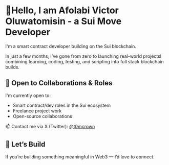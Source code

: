 # 👋Hello, I am Afolabi Victor Oluwatomisin - a Sui Move Developer

I'm a smart contract developer building on the Sui blockchain.

In just a few months, I’ve gone from zero to launching real-world projectsl combining learning, coding, testing, and scripting into full stack blockchain builds.

## 💼 Open to Collaborations & Roles
I'm currently open to:
- Smart contract/dev roles in the Sui ecosystem
- Freelance project work
- Open-source collaborations

📫 Contact me via X (Twitter): [@t0mcrown](https://x.com/t0mcr0wn)

## 🔗 Let’s Build
If you’re building something meaningful in Web3 — I’d love to connect.

